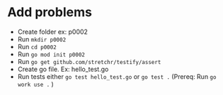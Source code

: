 # Add problems

- Create folder ex: p0002
- Run `mkdir p0002`
- Run `cd p0002`
- Run `go mod init p0002`
- Run `go get github.com/stretchr/testify/assert`
- Create go file. Ex: hello_test.go
- Run tests either `go test hello_test.go` or `go test .` (Prereq: Run `go work use .` )